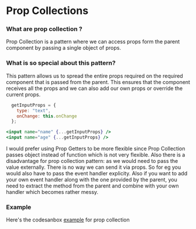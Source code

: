 # Prop Collections

### What are prop collection ?

Prop Collection is a pattern where we can access props form the parent component by passing a single object of props.

### What is so special about this pattern?

This pattern allows us to spread the entire props required on the required component that is passed from the parent.
This ensures that the component receives all the props and we can also add our own props or override the current props.

```jsx
  getInputProps = {
    type: "text",
    onChange: this.onChange
  };

<input name="name" {...getInputProps} />
<input name="age" {...getInputProps} />
```

I would prefer using Prop Getters to be more flexible since Prop Collection passes object instead of function which is not very flexible. Also there is a disadvantage for prop collection pattern: as we would need to pass the value externally. There is no way we can send it via props. So for eg you would also have to pass the event handler explicity. Also if you want to add your own event handler along with the one provided by the parent, you need to extract the method from the parent and combine with your own handler which becomes rather messy.

### Example

Here's the codesanbox [example](https://codesandbox.io/s/yrjmqol7j) for prop collection
